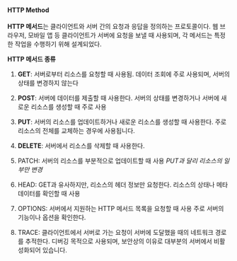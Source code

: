 #### HTTP Method
**HTTP 메서드**는 클라이언트와 서버 간의 요청과 응답을 정의하는 프로토콜이다. 웹 브라우저, 모바일 앱 등 클라이언트가 서버에 요청을 보낼 때 사용되며, 각 메서드는 특정한 작업을 수행하기 위해 설계되었다.

**HTTP 메서드 종류**

1. **GET**: 서버로부터 리소스를 요청할 때 사용됨. 데이터 조회에 주로 사용되며, 서버의 상태를 변경하지 않는다
    
2. **POST**: 서버에 데이터를 제출할 때 사용한다. 서버의 상태를 변경하거나 서버에 새로운 리소스를 생성할 때 주로 사용
    
3. **PUT**: 서버의 리소스를 업데이트하거나 새로운 리소스를 생성할 때 사용한다. 주로 리소스의 전체를 교체하는 경우에 사용됩니다.
    
4. **DELETE**: 서버에서 리소스를 삭제할 때 사용한다.
    
5. PATCH: 서버의 리소스를 부분적으로 업데이트할 때 사용 *PUT과 달리 리소스의 일부만 변경*
    
6. HEAD: GET과 유사하지만, 리소스의 헤더 정보만 요청한다. 리소스의 상태나 메타데이터를 확인할 때 사용
    
7. OPTIONS: 서버에서 지원하는 HTTP 메서드 목록을 요청할 때 사용 주로 서버의 기능이나 옵션을 확인한다.
    
8. TRACE: 클라이언트에서 서버로 가는 요청이 서버에 도달했을 때의 네트워크 경로를 추적한다. 디버깅 목적으로 사용되며, 보안상의 이유로 대부분의 서버에서 비활성화되어 있습니다.

